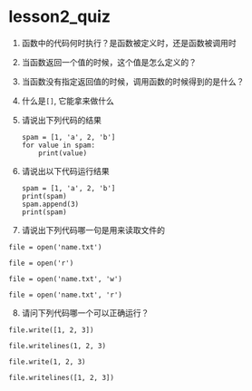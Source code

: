 # lesson2_quiz

1. 函数中的代码何时执行？是函数被定义时，还是函数被调用时

2. 当函数返回一个值的时候，这个值是怎么定义的？

3. 当函数没有指定返回值的时候，调用函数的时候得到的是什么？

4. 什么是`[]`, 它能拿来做什么

5. 请说出下列代码的结果

    ```
    spam = [1, 'a', 2, 'b']
    for value in spam:
        print(value)
    ```

6. 请说出以下代码运行结果

    ```
    spam = [1, 'a', 2, 'b']
    print(spam)
    spam.append(3)
    print(spam)
    ```

7. 请说出下列代码哪一句是用来读取文件的

`file = open('name.txt')`

`file = open('r')`

`file = open('name.txt', 'w')`

`file = open('name.txt', 'r')`

8. 请问下列代码哪一个可以正确运行？

`file.write([1, 2, 3])`

`file.writelines(1, 2, 3)`

`file.write(1, 2, 3)`

`file.writelines([1, 2, 3])`


